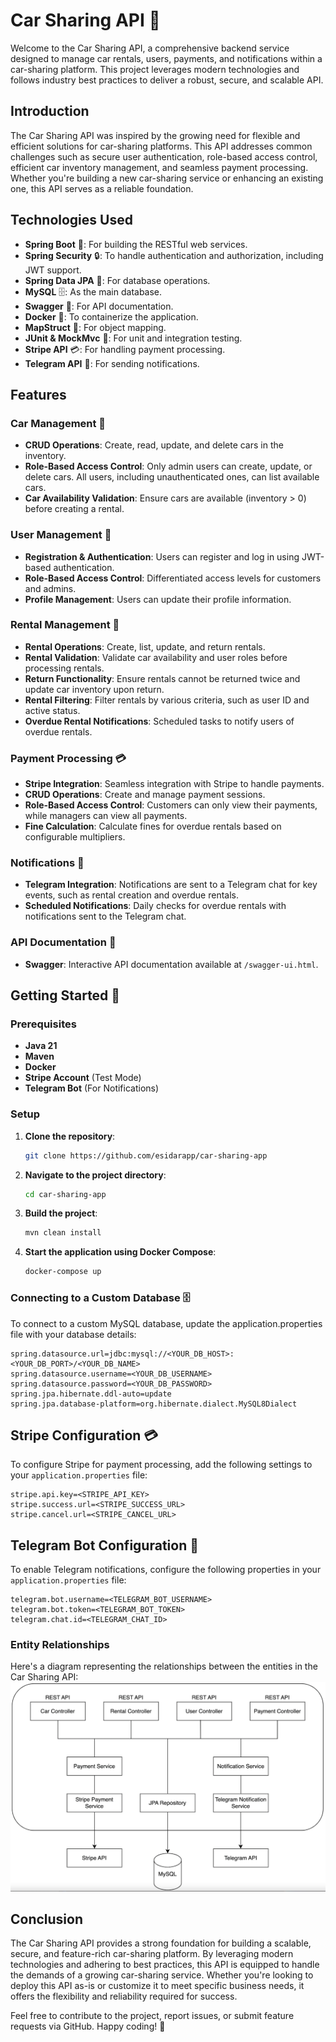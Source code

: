 # Car Sharing API 🚗

Welcome to the Car Sharing API, a comprehensive backend service designed to manage car rentals, users, payments, and notifications within a car-sharing platform. This project leverages modern technologies and follows industry best practices to deliver a robust, secure, and scalable API.

## Introduction

The Car Sharing API was inspired by the growing need for flexible and efficient solutions for car-sharing platforms. This API addresses common challenges such as secure user authentication, role-based access control, efficient car inventory management, and seamless payment processing. Whether you're building a new car-sharing service or enhancing an existing one, this API serves as a reliable foundation.

## Technologies Used

- **Spring Boot** 🌱: For building the RESTful web services.
- **Spring Security** 🔒: To handle authentication and authorization, including JWT support.
- **Spring Data JPA** 💾: For database operations.
- **MySQL** 🗄️: As the main database.
- **Swagger** 📜: For API documentation.
- **Docker** 🐳: To containerize the application.
- **MapStruct** 🔄: For object mapping.
- **JUnit & MockMvc** 🧪: For unit and integration testing.
- **Stripe API** 💳: For handling payment processing.
- **Telegram API** 📲: For sending notifications.

## Features

### Car Management 🚗

- **CRUD Operations**: Create, read, update, and delete cars in the inventory.
- **Role-Based Access Control**: Only admin users can create, update, or delete cars. All users, including unauthenticated ones, can list available cars.
- **Car Availability Validation**: Ensure cars are available (inventory > 0) before creating a rental.

### User Management 👥

- **Registration & Authentication**: Users can register and log in using JWT-based authentication.
- **Role-Based Access Control**: Differentiated access levels for customers and admins.
- **Profile Management**: Users can update their profile information.

### Rental Management 🛒

- **Rental Operations**: Create, list, update, and return rentals.
- **Rental Validation**: Validate car availability and user roles before processing rentals.
- **Return Functionality**: Ensure rentals cannot be returned twice and update car inventory upon return.
- **Rental Filtering**: Filter rentals by various criteria, such as user ID and active status.
- **Overdue Rental Notifications**: Scheduled tasks to notify users of overdue rentals.

### Payment Processing 💳

- **Stripe Integration**: Seamless integration with Stripe to handle payments.
- **CRUD Operations**: Create and manage payment sessions.
- **Role-Based Access Control**: Customers can only view their payments, while managers can view all payments.
- **Fine Calculation**: Calculate fines for overdue rentals based on configurable multipliers.

### Notifications 📲

- **Telegram Integration**: Notifications are sent to a Telegram chat for key events, such as rental creation and overdue rentals.
- **Scheduled Notifications**: Daily checks for overdue rentals with notifications sent to the Telegram chat.

### API Documentation 📖

- **Swagger**: Interactive API documentation available at `/swagger-ui.html`.

## Getting Started 🚀

### Prerequisites

- **Java 21**
- **Maven**
- **Docker**
- **Stripe Account** (Test Mode)
- **Telegram Bot** (For Notifications)

### Setup

1. **Clone the repository**:
   ```sh
   git clone https://github.com/esidarapp/car-sharing-app
2. **Navigate to the project directory**:
   ```sh
   cd car-sharing-app
3. **Build the project**:
   ```sh
   mvn clean install
4. **Start the application using Docker Compose**:
   ```sh
   docker-compose up

### Connecting to a Custom Database 🗄️
To connect to a custom MySQL database, update the application.properties file with your database details:
```properties
spring.datasource.url=jdbc:mysql://<YOUR_DB_HOST>:<YOUR_DB_PORT>/<YOUR_DB_NAME>
spring.datasource.username=<YOUR_DB_USERNAME>
spring.datasource.password=<YOUR_DB_PASSWORD>
spring.jpa.hibernate.ddl-auto=update
spring.jpa.database-platform=org.hibernate.dialect.MySQL8Dialect
```

## Stripe Configuration 💳

To configure Stripe for payment processing, add the following settings to your `application.properties` file:

```properties
stripe.api.key=<STRIPE_API_KEY>
stripe.success.url=<STRIPE_SUCCESS_URL>
stripe.cancel.url=<STRIPE_CANCEL_URL>
```

## Telegram Bot Configuration 📲

To enable Telegram notifications, configure the following properties in your `application.properties` file:

```properties
telegram.bot.username=<TELEGRAM_BOT_USERNAME>
telegram.bot.token=<TELEGRAM_BOT_TOKEN>
telegram.chat.id=<TELEGRAM_CHAT_ID>
```

### Entity Relationships
Here's a diagram representing the relationships between the entities in the Car Sharing API:
![Entity Relationships Diagram](architecture.png)



## Conclusion

The Car Sharing API provides a strong foundation for building a scalable, secure, and feature-rich car-sharing platform. By leveraging modern technologies and adhering to best practices, this API is equipped to handle the demands of a growing car-sharing service. Whether you're looking to deploy this API as-is or customize it to meet specific business needs, it offers the flexibility and reliability required for success.

Feel free to contribute to the project, report issues, or submit feature requests via GitHub. Happy coding! 🚀
